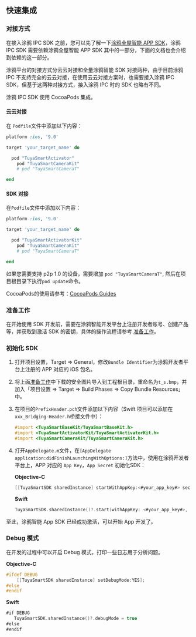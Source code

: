 ## 快速集成

### 对接方式

在接入涂鸦 IPC SDK 之前，您可以先了解一下[涂鸦全屋智能 APP SDK](https://tuyainc.github.io/tuyasmart_home_ios_sdk_doc/zh-hans/)，涂鸦 IPC SDK 需要依赖涂鸦全屋智能 APP SDK 其中的一部分，下面的文档也会介绍到依赖的这一部分。

涂鸦平台的对接方式分云云对接和全量涂鸦智能 SDK 对接两种，由于目前涂鸦 IPC 不支持完全的云云对接，在使用云云对接方案时，也需要接入涂鸦 IPC SDK，但基于这两种对接方式，接入涂鸦 IPC 时的 SDK 也略有不同。

涂鸦 IPC SDK 使用 CocoaPods 集成。

#### 云云对接

在 ```Podfile```文件中添加以下内容：

```ruby
platform :ios, '9.0'

target 'your_target_name' do

  pod "TuyaSmartActivator"
	pod "TuyaSmartCameraKit"
	# pod "TuyaSmartCameraT"

end
```

#### SDK 对接

在```Podfile```文件中添加以下内容：

```ruby
platform :ios, '9.0'

target 'your_target_name' do

  pod "TuyaSmartActivatorKit"
	pod "TuyaSmartCameraKit"
	# pod "TuyaSmartCameraT"

end
```

如果您需要支持 p2p 1.0 的设备，需要增加 ```pod "TuyaSmartCameraT"```, 然后在项目根目录下执行```pod update```命令。

CocoaPods的使用请参考：[CocoaPods Guides](https://guides.cocoapods.org/)

### 准备工作

在开始使用 SDK 开发前，需要在涂鸦智能开发平台上注册开发者账号、创建产品等，并获取到激活 SDK 的密钥，具体的操作流程请参考 [准备工作](https://tuyainc.github.io/tuyasmart_home_ios_sdk_doc/zh-hans/resource/Preparation.html)。

### 初始化 SDK

1. 打开项目设置，Target => General，修改```Bundle Identifier```为涂鸦开发者平台上注册的 APP 对应的 iOS 包名。

2. 将上面[准备工作](https://tuyainc.github.io/tuyasmart_home_ios_sdk_doc/zh-hans/resource/Preparation.html)中下载的安全图片导入到工程根目录，重命名为```t_s.bmp```，并加入「项目设置 => Target => Build Phases => Copy Bundle Resources」中。

3. 在项目的```PrefixHeader.pch```文件添加以下内容（Swift 项目可以添加在```xxx_Bridging-Header.h```桥接文件中）：

   ```objective-c
   #import <TuyaSmartBaseKit/TuyaSmartBaseKit.h>
   #import <TuyaSmartActivatorKit/TuyaSmartActivatorKit.h>
   #import <TuyaSmartCameraKit/TuyaSmartCameraKit.h>
   ```

4. 打开`AppDelegate.m`文件，在`[AppDelegate application:didFinishLaunchingWithOptions:]`方法中，使用在涂鸦开发者平台上，APP 对应的 `App Key`，`App Secret` 初始化SDK：

   __Objective-C__

   ```objective-c
   [[TuyaSmartSDK sharedInstance] startWithAppKey:<#your_app_key#> secretKey:<#your_secret_key#>];
   ```

   __Swift__

   ```swift
   TuyaSmartSDK.sharedInstance()?.start(withAppKey: <#your_app_key#>, secretKey: <#your_secret_key#>)
   ```

至此，涂鸦智能 App SDK 已经成功激活，可以开始 App 开发了。

### Debug 模式

在开发的过程中可以开启 Debug 模式，打印一些日志用于分析问题。

__Objective-C__

```objective-c
#ifdef DEBUG
    [[TuyaSmartSDK sharedInstance] setDebugMode:YES];
#else
#endif
```

__Swift__

```swift
#if DEBUG
   TuyaSmartSDK.sharedInstance()?.debugMode = true
#else
#endif

```

